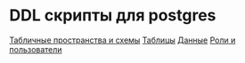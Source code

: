 # DDL скрипты для postgres

[Табличные пространства и схемы]()
[Таблицы]()
[Данные]()
[Роли и пользователи]()